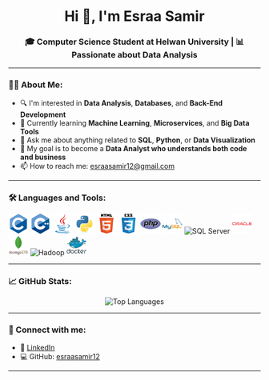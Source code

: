<h1 align="center">Hi 👋, I'm Esraa Samir</h1>
<h3 align="center">🎓 Computer Science Student at Helwan University | 📊 Passionate about Data Analysis</h3>

---

### 👩‍💻 About Me:
- 🔍 I'm interested in **Data Analysis**, **Databases**, and **Back-End Development**  
- 🌱 Currently learning **Machine Learning**, **Microservices**, and **Big Data Tools**
- 💬 Ask me about anything related to **SQL**, **Python**, or **Data Visualization**
- 🎯 My goal is to become a **Data Analyst who understands both code and business**
- 📫 How to reach me: [esraasamir12@gmail.com](mailto:esraasamir12@gmail.com)

---

### 🛠️ Languages and Tools:
<p align="left">
  <img src="https://raw.githubusercontent.com/devicons/devicon/master/icons/c/c-original.svg" alt="C" width="40" height="40"/>
  <img src="https://raw.githubusercontent.com/devicons/devicon/master/icons/cplusplus/cplusplus-original.svg" alt="C++" width="40" height="40"/>
  <img src="https://raw.githubusercontent.com/devicons/devicon/master/icons/java/java-original.svg" alt="Java" width="40" height="40"/>
  <img src="https://raw.githubusercontent.com/devicons/devicon/master/icons/python/python-original.svg" alt="Python" width="40" height="40"/>
  <img src="https://raw.githubusercontent.com/devicons/devicon/master/icons/html5/html5-original-wordmark.svg" alt="HTML" width="40" height="40"/>
  <img src="https://raw.githubusercontent.com/devicons/devicon/master/icons/css3/css3-original-wordmark.svg" alt="CSS" width="40" height="40"/>
  <img src="https://raw.githubusercontent.com/devicons/devicon/master/icons/php/php-original.svg" alt="PHP" width="40" height="40"/>
  <img src="https://raw.githubusercontent.com/devicons/devicon/master/icons/mysql/mysql-original-wordmark.svg" alt="MySQL" width="40" height="40"/>
  <img src="https://www.svgrepo.com/show/303229/microsoft-sql-server-logo.svg" alt="SQL Server" width="40" height="40"/>
  <img src="https://raw.githubusercontent.com/devicons/devicon/master/icons/oracle/oracle-original.svg" alt="Oracle" width="40" height="40"/>
  <img src="https://raw.githubusercontent.com/devicons/devicon/master/icons/mongodb/mongodb-original-wordmark.svg" alt="MongoDB" width="40" height="40"/>
  <img src="https://www.vectorlogo.zone/logos/apache_hadoop/apache_hadoop-icon.svg" alt="Hadoop" width="40" height="40"/>
  <img src="https://raw.githubusercontent.com/devicons/devicon/master/icons/docker/docker-original-wordmark.svg" alt="Docker" width="40" height="40"/>
</p>

---

### 📈 GitHub Stats:
<p align="center">
  <img src="https://github-readme-stats.vercel.app/api/top-langs/?username=esraasamir12&layout=compact&langs_count=10&theme=radical" alt="Top Languages"/>
</p>

---

### 🤝 Connect with me:
- 💼 [LinkedIn](https://www.linkedin.com/in/esraa-samir-469228247/)
- 💻 GitHub: [esraasamir12](https://github.com/esraasamir12)

---

<!-- Feel free to customize more secti
